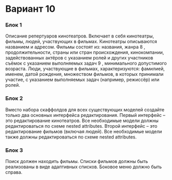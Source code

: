 # Вариант 10
### Блок 1
Описание репертуаров кинотеатров. Включает в себя кинотеатры, фильмы, людей,
участвующих в фильмах. Кинотеатры описываются названием и адресом. Фильмы
состоят из: названия, жанра 8 , продолжительности, страны или стран
происхождения, кинокомпании, задействованных актёров с указанием ролей и
других участников съёмок с указанием выполняемых задач 9 , минимального
допустимого возраста. Люди, участвующие в фильмах, характеризуются:
фамилией, именем, датой рождения, множеством фильмов, в которых принимали
участие, с указанием выполняемых задач (например, режиссёр) или ролей.
### Блок 2
Вместо набора скаффолдов для всех существующих моделей создайте только два
основных интерфейса редактирования. Первый интерфейс – это редактирование
кинотеатров. Все необходимые модели должны редактироваться по схеме nested
attributes. Второй интерфейс – это редактирование фильмов (включая людей). Все
необходимые модели также должны редактироваться по схеме nested attributes.
### Блок 3
Поиск должен находить фильмы. Списки фильмов должны быть реализованы в
виде адаптивных списков. Боковое меню должно быть справа.
